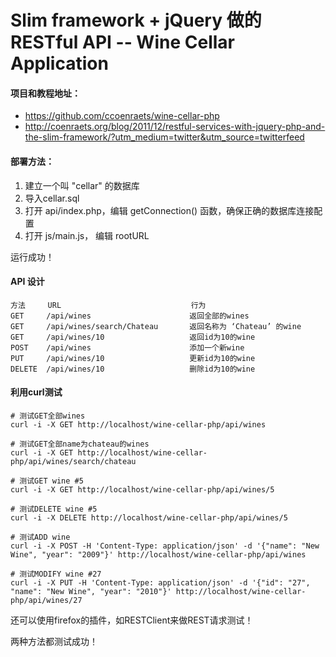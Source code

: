 # Slim framework + jQuery 做的 RESTful API  -- Wine Cellar Application

#### 项目和教程地址：

-  https://github.com/ccoenraets/wine-cellar-php
- http://coenraets.org/blog/2011/12/restful-services-with-jquery-php-and-the-slim-framework/?utm_medium=twitter&utm_source=twitterfeed

#### 部署方法：

1. 建立一个叫 "cellar" 的数据库
2. 导入cellar.sql
3. 打开 api/index.php，编辑 getConnection() 函数，确保正确的数据库连接配置
5. 打开 js/main.js， 编辑 rootURL

运行成功！


#### API 设计

    方法     URL                             行为
    GET     /api/wines                      返回全部的wines
    GET     /api/wines/search/Chateau       返回名称为 ‘Chateau’ 的wine
    GET     /api/wines/10                   返回id为10的wine
    POST    /api/wines                      添加一个新wine
    PUT     /api/wines/10                   更新id为10的wine
    DELETE  /api/wines/10                   删除id为10的wine

#### 利用curl测试

    # 测试GET全部wines
    curl -i -X GET http://localhost/wine-cellar-php/api/wines

    # 测试GET全部name为chateau的wines
    curl -i -X GET http://localhost/wine-cellar-php/api/wines/search/chateau

    # 测试GET wine #5
    curl -i -X GET http://localhost/wine-cellar-php/api/wines/5

    # 测试DELETE wine #5
    curl -i -X DELETE http://localhost/wine-cellar-php/api/wines/5

    # 测试ADD wine
    curl -i -X POST -H 'Content-Type: application/json' -d '{"name": "New Wine", "year": "2009"}' http://localhost/wine-cellar-php/api/wines

    # 测试MODIFY wine #27
    curl -i -X PUT -H 'Content-Type: application/json' -d '{"id": "27", "name": "New Wine", "year": "2010"}' http://localhost/wine-cellar-php/api/wines/27

还可以使用firefox的插件，如RESTClient来做REST请求测试！

两种方法都测试成功！
